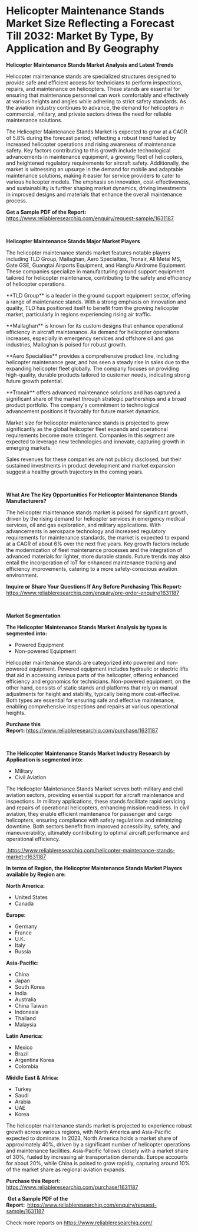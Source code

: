 <p><h1>Helicopter Maintenance Stands Market Size Reflecting a Forecast Till 2032: Market By Type, By Application and By Geography</h1></p><p><strong>Helicopter Maintenance Stands Market Analysis and Latest Trends</strong></p>
<p><p>Helicopter maintenance stands are specialized structures designed to provide safe and efficient access for technicians to perform inspections, repairs, and maintenance on helicopters. These stands are essential for ensuring that maintenance personnel can work comfortably and effectively at various heights and angles while adhering to strict safety standards. As the aviation industry continues to advance, the demand for helicopters in commercial, military, and private sectors drives the need for reliable maintenance solutions.</p><p>The Helicopter Maintenance Stands Market is expected to grow at a CAGR of 5.8% during the forecast period, reflecting a robust trend fueled by increased helicopter operations and rising awareness of maintenance safety. Key factors contributing to this growth include technological advancements in maintenance equipment, a growing fleet of helicopters, and heightened regulatory requirements for aircraft safety. Additionally, the market is witnessing an upsurge in the demand for mobile and adaptable maintenance solutions, making it easier for service providers to cater to various helicopter models. The emphasis on innovation, cost-effectiveness, and sustainability is further shaping market dynamics, driving investments in improved designs and materials that enhance the overall maintenance process.</p></p>
<p><strong>Get a Sample PDF of the Report:&nbsp;</strong> <a href="https://www.reliableresearchiq.com/enquiry/request-sample/1631187?utm_campaign=99&utm_medium=2&utm_source=Github&utm_content=ia&utm_term=21022025&utm_id=helicopter-maintenance-stands">https://www.reliableresearchiq.com/enquiry/request-sample/1631187</a></p>
<p>&nbsp;</p>
<p><strong>Helicopter Maintenance Stands Major Market Players</strong></p>
<p><p>The helicopter maintenance stands market features notable players including TLD Group, Mallaghan, Aero Specialties, Tronair, All Metal MS, Gate GSE, Guangtai Airports Equipment, and Hangfu Airdrome Equipment. These companies specialize in manufacturing ground support equipment tailored for helicopter maintenance, contributing to the safety and efficiency of helicopter operations.</p><p>**TLD Group** is a leader in the ground support equipment sector, offering a range of maintenance stands. With a strong emphasis on innovation and quality, TLD has positioned itself to benefit from the growing helicopter market, particularly in regions experiencing rising air traffic. </p><p>**Mallaghan** is known for its custom designs that enhance operational efficiency in aircraft maintenance. As demand for helicopter operations increases, especially in emergency services and offshore oil and gas industries, Mallaghan is poised for robust growth.</p><p>**Aero Specialties** provides a comprehensive product line, including helicopter maintenance gear, and has seen a steady rise in sales due to the expanding helicopter fleet globally. The company focuses on providing high-quality, durable products tailored to customer needs, indicating strong future growth potential.</p><p>**Tronair** offers advanced maintenance solutions and has captured a significant share of the market through strategic partnerships and a broad product portfolio. The company's commitment to technological advancement positions it favorably for future market dynamics.</p><p>Market size for helicopter maintenance stands is projected to grow significantly as the global helicopter fleet expands and operational requirements become more stringent. Companies in this segment are expected to leverage new technologies and innovate, capturing growth in emerging markets. </p><p>Sales revenues for these companies are not publicly disclosed, but their sustained investments in product development and market expansion suggest a healthy growth trajectory in the coming years.</p></p>
<p>&nbsp;</p>
<p><strong>What Are The Key Opportunities For Helicopter Maintenance Stands Manufacturers?</strong></p>
<p><p>The helicopter maintenance stands market is poised for significant growth, driven by the rising demand for helicopter services in emergency medical services, oil and gas exploration, and military applications. With advancements in aerospace technology and increased regulatory requirements for maintenance standards, the market is expected to expand at a CAGR of about 6% over the next five years. Key growth factors include the modernization of fleet maintenance processes and the integration of advanced materials for lighter, more durable stands. Future trends may also entail the incorporation of IoT for enhanced maintenance tracking and efficiency improvements, catering to a more safety-conscious aviation environment.</p></p>
<p><strong>Inquire or Share Your Questions If Any Before Purchasing This Report:</strong> <a href="https://www.reliableresearchiq.com/enquiry/pre-order-enquiry/1631187?utm_campaign=99&utm_medium=2&utm_source=Github&utm_content=ia&utm_term=21022025&utm_id=helicopter-maintenance-stands">https://www.reliableresearchiq.com/enquiry/pre-order-enquiry/1631187</a></p>
<p>&nbsp;</p>
<p><strong>Market Segmentation</strong></p>
<p><strong>The Helicopter Maintenance Stands Market Analysis by types is segmented into:</strong></p>
<p><ul><li>Powered Equipment</li><li>Non-powered Equipment</li></ul></p>
<p><p>Helicopter maintenance stands are categorized into powered and non-powered equipment. Powered equipment includes hydraulic or electric lifts that aid in accessing various parts of the helicopter, offering enhanced efficiency and ergonomics for technicians. Non-powered equipment, on the other hand, consists of static stands and platforms that rely on manual adjustments for height and stability, typically being more cost-effective. Both types are essential for ensuring safe and effective maintenance, enabling comprehensive inspections and repairs at various operational heights.</p></p>
<p><strong>Purchase this Report:&nbsp;</strong><a href="https://www.reliableresearchiq.com/purchase/1631187?utm_campaign=99&utm_medium=2&utm_source=Github&utm_content=ia&utm_term=21022025&utm_id=helicopter-maintenance-stands">https://www.reliableresearchiq.com/purchase/1631187</a></p>
<p>&nbsp;</p>
<p><strong>The Helicopter Maintenance Stands Market Industry Research by Application is segmented into:</strong></p>
<p><ul><li>Military</li><li>Civil Aviation</li></ul></p>
<p><p>The Helicopter Maintenance Stands Market serves both military and civil aviation sectors, providing essential support for aircraft maintenance and inspections. In military applications, these stands facilitate rapid servicing and repairs of operational helicopters, enhancing mission readiness. In civil aviation, they enable efficient maintenance for passenger and cargo helicopters, ensuring compliance with safety regulations and minimizing downtime. Both sectors benefit from improved accessibility, safety, and maneuverability, ultimately contributing to optimal aircraft performance and operational efficiency.</p></p>
<p><a href="https://www.reliableresearchiq.com/helicopter-maintenance-stands-market-r1631187?utm_campaign=99&utm_medium=2&utm_source=Github&utm_content=ia&utm_term=21022025&utm_id=helicopter-maintenance-stands">&nbsp;https://www.reliableresearchiq.com/helicopter-maintenance-stands-market-r1631187</a></p>
<p><strong>In terms of Region, the Helicopter Maintenance Stands Market Players available by Region are:</strong></p>
<p>
    <p> <strong> North America: </strong>
        <ul>
            <li>United States</li>
            <li>Canada</li>
        </ul>
        </p> 
    <p> <strong> Europe: </strong>
        <ul>
            <li>Germany</li>
            <li>France</li>
            <li>U.K.</li>
            <li>Italy</li>
            <li>Russia</li>
        </ul>
        </p> 
    <p> <strong> Asia-Pacific: </strong>
        <ul>
            <li>China</li>
            <li>Japan</li>
            <li>South Korea</li>
            <li>India</li>
            <li>Australia</li>
            <li>China Taiwan</li>
            <li>Indonesia</li>
            <li>Thailand</li>
            <li>Malaysia</li>
        </ul>
        </p> 
    <p> <strong> Latin America: </strong>
        <ul>
            <li>Mexico</li>
            <li>Brazil</li>
            <li>Argentina Korea</li>
            <li>Colombia</li>
        </ul>
        </p> 
    <p> <strong> Middle East & Africa: </strong>
        <ul>
            <li>Turkey</li>
            <li>Saudi</li>
            <li>Arabia</li>
            <li>UAE</li>
            <li>Korea</li>
        </ul>
    </p>
    </p>
<p><p>The helicopter maintenance stands market is projected to experience robust growth across various regions, with North America and Asia-Pacific expected to dominate. In 2023, North America holds a market share of approximately 40%, driven by a significant number of helicopter operations and maintenance facilities. Asia-Pacific follows closely with a market share of 30%, fueled by increasing air transportation demands. Europe accounts for about 20%, while China is poised to grow rapidly, capturing around 10% of the market share as regional aviation expands.</p></p>
<p><strong>Purchase this Report: </strong><a href="https://www.reliableresearchiq.com/purchase/1631187?utm_campaign=99&utm_medium=2&utm_source=Github&utm_content=ia&utm_term=21022025&utm_id=helicopter-maintenance-stands">https://www.reliableresearchiq.com/purchase/1631187</a></p>
<p>&nbsp;<strong>Get a Sample PDF of the Report:&nbsp;&nbsp;</strong><a href="https://www.reliableresearchiq.com/enquiry/request-sample/1631187?utm_campaign=99&utm_medium=2&utm_source=Github&utm_content=ia&utm_term=21022025&utm_id=helicopter-maintenance-stands">https://www.reliableresearchiq.com/enquiry/request-sample/1631187</a></p>
<p><strong></strong></p>
<p>Check more reports on <a href="https://www.reliableresearchiq.com/?utm_campaign=99&utm_medium=2&utm_source=Github&utm_content=ia&utm_term=21022025&utm_id=helicopter-maintenance-stands">https://www.reliableresearchiq.com/</a></p>